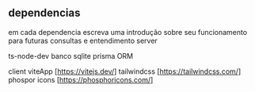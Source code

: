 ## dependencias
em cada dependencia escreva uma introdução sobre seu funcionamento para futuras consultas e entendimento
server

ts-node-dev
banco sqlite
prisma ORM

client
viteApp [https://vitejs.dev/]
tailwindcss [https://tailwindcss.com/]
phospor icons [https://phosphoricons.com/]